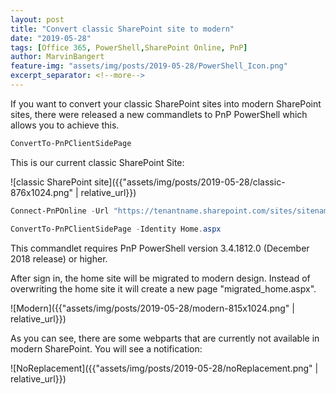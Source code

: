 ```yaml
---
layout: post
title: "Convert classic SharePoint site to modern"
date: "2019-05-28"
tags: [Office 365, PowerShell,SharePoint Online, PnP]
author: MarvinBangert
feature-img: "assets/img/posts/2019-05-28/PowerShell_Icon.png"
excerpt_separator: <!--more-->
---
```


If you want to convert your classic SharePoint sites into modern SharePoint sites, there were released a new commandlets to PnP PowerShell which allows you to achieve this. 
<!--more-->

```PowerShell
ConvertTo-PnPClientSidePage
```

This is our current classic SharePoint Site: 

![classic SharePoint site]({{"assets/img/posts/2019-05-28/classic-876x1024.png" | relative_url}})

```PowerShell
Connect-PnPOnline -Url "https://tenantname.sharepoint.com/sites/sitename"

ConvertTo-PnPClientSidePage -Identity Home.aspx
```

This commandlet requires PnP PowerShell version 3.4.1812.0 (December 2018 release) or higher.

After sign in, the home site will be migrated to modern design. Instead of overwriting the home site it will create a new page "migrated\_home.aspx".

![Modern]({{"assets/img/posts/2019-05-28/modern-815x1024.png" | relative_url}})

As you can see, there are some webparts that are currently not available in modern SharePoint. You will see a notification:

![NoReplacement]({{"assets/img/posts/2019-05-28/noReplacement.png" | relative_url}})
